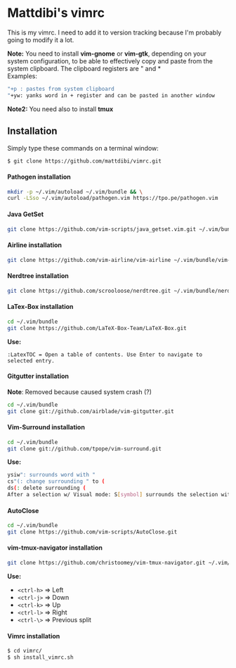 # Mattdibi's vimrc
This is my vimrc. I need to add it to version tracking because I'm probably going to modify it a lot.

**Note:** You need to install **vim-gnome** or **vim-gtk**, depending on your system configuration, to be able to effectively
copy and paste from the system clipboard.
The clipboard registers are " and *  
Examples:
```sh
"+p : pastes from system clipboard
"+yw: yanks word in + register and can be pasted in another window
```

**Note2:** You need also to install **tmux**

## Installation
Simply type these commands on a terminal window:

```sh
$ git clone https://github.com/mattdibi/vimrc.git
```

#### Pathogen installation
```sh
mkdir -p ~/.vim/autoload ~/.vim/bundle && \
curl -LSso ~/.vim/autoload/pathogen.vim https://tpo.pe/pathogen.vim
```

#### Java GetSet
```sh
git clone https://github.com/vim-scripts/java_getset.vim.git ~/.vim/bundle/getset
```

#### Airline installation
```sh
git clone https://github.com/vim-airline/vim-airline ~/.vim/bundle/vim-airline
```

#### Nerdtree installation
```sh
git clone https://github.com/scrooloose/nerdtree.git ~/.vim/bundle/nerdtree
```

#### LaTex-Box installation
```sh
cd ~/.vim/bundle
git clone https://github.com/LaTeX-Box-Team/LaTeX-Box.git
```

**Use:**
```
:LatexTOC = Open a table of contents. Use Enter to navigate to selected entry.
```

#### Gitgutter installation
**Note**: Removed because caused system crash (?)
```sh
cd ~/.vim/bundle
git clone git://github.com/airblade/vim-gitgutter.git
```

#### Vim-Surround installation
```sh
cd ~/.vim/bundle
git clone git://github.com/tpope/vim-surround.git
```
**Use:** 
```sh
ysiw": surrounds word with "
cs"(: change surrounding " to (
ds(: delete surrounding (
After a selection w/ Visual mode: S[symbol] surrounds the selection with [symbol]
```

#### AutoClose
```sh
cd ~/.vim/bundle
git clone https://github.com/vim-scripts/AutoClose.git
```

#### vim-tmux-navigator installation
```sh
git clone https://github.com/christoomey/vim-tmux-navigator.git ~/.vim/bundle
```
**Use:** 
- `<ctrl-h>` => Left
- `<ctrl-j>` => Down
- `<ctrl-k>` => Up
- `<ctrl-l>` => Right
- `<ctrl-\>` => Previous split

#### Vimrc installation
```sh
$ cd vimrc/ 
$ sh install_vimrc.sh
```
